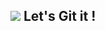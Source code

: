 ## <img src="https://img.shields.io/badge/GitHub-181717?style=for-the-badge&logo=GitHub&logoColor=white"> Let's Git it !